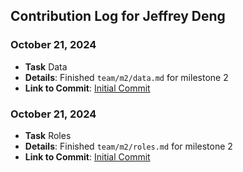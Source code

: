 
## Contribution Log for Jeffrey Deng

### October 21, 2024
-   **Task** Data
-   **Details**: Finished `team/m2/data.md` for milestone 2
-   **Link to Commit**: [Initial Commit](https://github.com/johncle/CS326Team7/commit/77e66dcd282025d7128ca9f0e408ac1ad27d6bb7)

### October 21, 2024
-   **Task** Roles
-   **Details**: Finished `team/m2/roles.md` for milestone 2
-   **Link to Commit**: [Initial Commit](https://github.com/johncle/CS326Team7/commit/d277b30b7f3049924648015d8f6586fce3c8d9fc)
